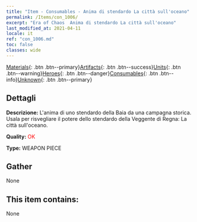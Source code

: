 ```yaml
---
title: "Item - Consumables - Anima di stendardo La città sull'oceano"
permalink: /Items/con_1006/
excerpt: "Era of Chaos  Anima di stendardo La città sull'oceano"
last_modified_at: 2021-04-11
locale: it
ref: "con_1006.md"
toc: false
classes: wide
---
```

 [Materials](/it/Items/){: .btn .btn--primary}[Artifacts](/it/Items/Artifacts/){: .btn .btn--success}[Units](/it/Items/Units/){: .btn .btn--warning}[Heroes](/it/Items/Heroes/){: .btn .btn--danger}[Consumables](/it/Items/Consumables/){: .btn .btn--info}[Unknown](/it/Items/Unknown/){: .btn .btn--primary}

## Dettagli
 **Descrizione:** L'anima di uno stendardo della Baia da una campagna storica. Usala per risvegliare il potere dello stendardo della Veggente di Regna: La città sull'oceano.

 **Quality:** <span style="color: #FF0000">OK</span>

 **Type:** WEAPON PIECE

## Gather

  None

## This item contains:

  None

